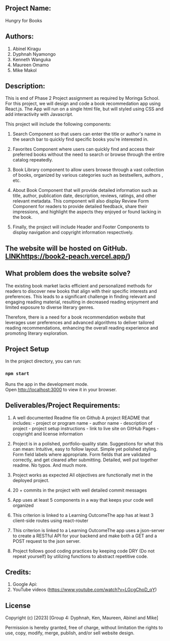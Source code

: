 ## Project Name:

Hungry for Books

## Authors:

1. Abinel Kiragu
2. Dyphnah Nyamongo
3. Kenneth Wanguka
4. Maureen Omamo
5. Mike Makol

## Description:

This is end of Phase 2 Project assignment as required by Moringa School. For this project, we will design and code a book recommedation app using React.js. The App will run on a single html file, but will styled using CSS and add interactivity with Javascript.

This project will include the following components:

1. Search Component so that users can enter the title or author's name in the search bar to quickly find specific books you're interested in.

2. Favorites Component where users can quickly find and access their preferred books without the need to search or browse through the entire catalog repeatedly.

3. Book Library component to allow users browse through a vast collection of books, organized by various categories such as bestsellers, authors , etc.

4. About Book Component that will provide detailed information such as title, author, publication date, description, reviews, ratings, and other relevant metadata. This component will also display Review Form Component for readers to provide detailed feedback, share their impressions, and highlight the aspects they enjoyed or found lacking in the book.

5. Finally, the project will include Header and Footer Components to display navigation and copyright information respectively.

## The website will be hosted on GitHub. [LINK](https://heroic-cassata-365e2b.netlify.app/)https://book2-peach.vercel.app/)

## What problem does the website solve?

The existing book market lacks efficient and personalized methods for readers to discover new books that align with their specific interests and preferences. This leads to a significant challenge in finding relevant and engaging reading material, resulting in decreased reading enjoyment and limited exposure to diverse literary genres. 

Therefore, there is a need for a book recommendation website that leverages user preferences and advanced algorithms to deliver tailored reading recommendations, enhancing the overall reading experience and promoting literary exploration.

## Project Setup
In the project directory, you can run:
### `npm start`

Runs the app in the development mode.\
Open [http://localhost:3000](http://localhost:3000) to view it in your browser.

## Deliverables/Project Requirements:

1. A well documented Readme file on Github A project README that includes: - project or program name - author name - description of project - project setup instructions - link to live site on GitHub Pages - copyright and license information

2. Project is in a polished, portfolio-quality state.
Suggestions for what this can mean: Intuitive, easy to follow layout. Simple yet polished styling. Form field labels where appropriate. Form fields that are validated correctly, and get cleared after submitting. Detailed, well put together readme. No typos. And much more.

3. Project works as expected All objectives are functionally met in the deployed project.

4. 20 + commits in the project with well detailed commit messages

5. App uses at least 5 components in a way that keeps your code well organized

6. This criterion is linked to a Learning OutcomeThe app has at least 3 client-side routes using react-router

7. This criterion is linked to a Learning OutcomeThe app uses a json-server to create a RESTful API for your backend and make both a GET and a POST request to the json server.

8. Project follows good coding practices by keeping code DRY (Do not repeat yourself) by utilizing functions to abstract repetitive code.

## Credits:
1. Google Api: 
2. YouTube videos (https://www.youtube.com/watch?v=LGcgChoD_qY)

## License
Copyright (c) [2023] [Group 4: Dyphnah, Ken, Maureen, Abinel and Mike]

Permission is hereby granted, free of charge, without limitation the rights to use, copy, modify, merge, publish, and/or sell website design.
